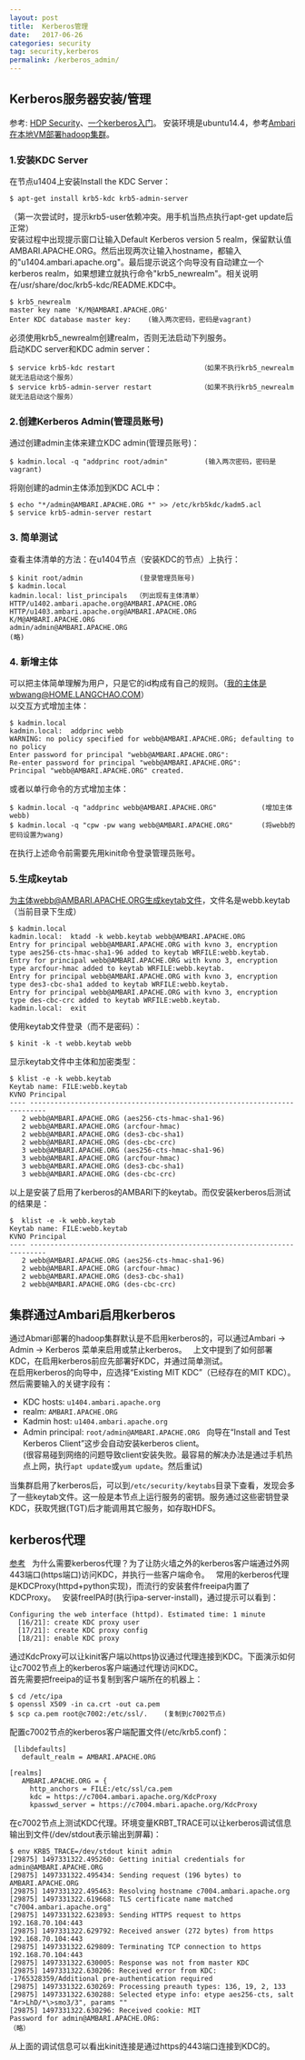 ```yaml
---
layout: post
title:  Kerberos管理
date:   2017-06-26
categories: security
tag: security,kerberos
permalink: /kerberos_admin/
---
```

## Kerberos服务器安装/管理
参考: [HDP Security](https://docs.hortonworks.com/HDPDocuments/HDP2/HDP-2.6.0/bk_security/content/_kerberos_overview.html)、[一个kerberos入门](https://steveloughran.gitbooks.io/kerberos_and_hadoop/content/)。
安装环境是ubuntu14.4，参考[Ambari在本地VM部署hadoop集群](https://imaidata.github.io/blog/ambari_vm/)。  

### 1.安装KDC Server
在节点u1404上安装Install the KDC Server：
```
$ apt-get install krb5-kdc krb5-admin-server
```
（第一次尝试时，提示krb5-user依赖冲突。用手机当热点执行apt-get update后正常）  
安装过程中出现提示窗口让输入Default Kerberos version 5 realm，保留默认值AMBARI.APACHE.ORG。然后出现两次让输入hostname，都输入的"u1404.ambari.apache.org"。最后提示说这个向导没有自动建立一个kerberos realm，如果想建立就执行命令"krb5_newrealm"。相关说明在/usr/share/doc/krb5-kdc/README.KDC中。  
```
$ krb5_newrealm
master key name 'K/M@AMBARI.APACHE.ORG'
Enter KDC database master key:    (输入两次密码，密码是vagrant)
```
必须使用krb5_newrealm创建realm，否则无法启动下列服务。  
启动KDC server和KDC admin server：
```
$ service krb5-kdc restart                     （如果不执行krb5_newrealm就无法启动这个服务）
$ service krb5-admin-server restart            （如果不执行krb5_newrealm就无法启动这个服务）
```
### 2.创建Kerberos Admin(管理员账号)
通过创建admin主体来建立KDC admin(管理员账号)：
```
$ kadmin.local -q "addprinc root/admin"         (输入两次密码，密码是vagrant)
```
将刚创建的admin主体添加到KDC ACL中：
```
$ echo "*/admin@AMBARI.APACHE.ORG *" >> /etc/krb5kdc/kadm5.acl
$ service krb5-admin-server restart
```
### 3. 简单测试
查看主体清单的方法：在u1404节点（安装KDC的节点）上执行：
```
$ kinit root/admin              (登录管理员账号)
$ kadmin.local
kadmin.local: list_principals  （列出现有主体清单）
HTTP/u1402.ambari.apache.org@AMBARI.APACHE.ORG
HTTP/u1403.ambari.apache.org@AMBARI.APACHE.ORG
K/M@AMBARI.APACHE.ORG
admin/admin@AMBARI.APACHE.ORG
(略)
```
### 4. 新增主体
可以把主体简单理解为用户，只是它的id构成有自己的规则。（我的主体是wbwang@HOME.LANGCHAO.COM）  
以交互方式增加主体：
```
$ kadmin.local
kadmin.local:  addprinc webb
WARNING: no policy specified for webb@AMBARI.APACHE.ORG; defaulting to no policy
Enter password for principal "webb@AMBARI.APACHE.ORG":
Re-enter password for principal "webb@AMBARI.APACHE.ORG":
Principal "webb@AMBARI.APACHE.ORG" created.
```
或者以单行命令的方式增加主体：
```
$ kadmin.local -q "addprinc webb@AMBARI.APACHE.ORG"           (增加主体webb)
$ kadmin.local -q "cpw -pw wang webb@AMBARI.APACHE.ORG"       (将webb的密码设置为wang)
```
在执行上述命令前需要先用kinit命令登录管理员账号。  

### 5.生成keytab
为主体webb@AMBARI.APACHE.ORG生成keytab文件，文件名是webb.keytab（当前目录下生成）
```
$ kadmin.local
kadmin.local:  ktadd -k webb.keytab webb@AMBARI.APACHE.ORG
Entry for principal webb@AMBARI.APACHE.ORG with kvno 3, encryption type aes256-cts-hmac-sha1-96 added to keytab WRFILE:webb.keytab.
Entry for principal webb@AMBARI.APACHE.ORG with kvno 3, encryption type arcfour-hmac added to keytab WRFILE:webb.keytab.
Entry for principal webb@AMBARI.APACHE.ORG with kvno 3, encryption type des3-cbc-sha1 added to keytab WRFILE:webb.keytab.
Entry for principal webb@AMBARI.APACHE.ORG with kvno 3, encryption type des-cbc-crc added to keytab WRFILE:webb.keytab.
kadmin.local:  exit
```
使用keytab文件登录（而不是密码）：
```
$ kinit -k -t webb.keytab webb
```
显示keytab文件中主体和加密类型：
```
$ klist -e -k webb.keytab 
Keytab name: FILE:webb.keytab
KVNO Principal
---- --------------------------------------------------------------------------
   2 webb@AMBARI.APACHE.ORG (aes256-cts-hmac-sha1-96)
   2 webb@AMBARI.APACHE.ORG (arcfour-hmac)
   2 webb@AMBARI.APACHE.ORG (des3-cbc-sha1)
   2 webb@AMBARI.APACHE.ORG (des-cbc-crc)
   3 webb@AMBARI.APACHE.ORG (aes256-cts-hmac-sha1-96)
   3 webb@AMBARI.APACHE.ORG (arcfour-hmac)
   3 webb@AMBARI.APACHE.ORG (des3-cbc-sha1)
   3 webb@AMBARI.APACHE.ORG (des-cbc-crc)
```
以上是安装了启用了kerberos的AMBARI下的keytab。而仅安装kerberos后测试的结果是：
```
$  klist -e -k webb.keytab
Keytab name: FILE:webb.keytab
KVNO Principal
---- --------------------------------------------------------------------------
   2 webb@AMBARI.APACHE.ORG (aes256-cts-hmac-sha1-96)
   2 webb@AMBARI.APACHE.ORG (arcfour-hmac)
   2 webb@AMBARI.APACHE.ORG (des3-cbc-sha1)
   2 webb@AMBARI.APACHE.ORG (des-cbc-crc)
```

## 集群通过Ambari启用kerberos
通过Abmari部署的hadoop集群默认是不启用kerberos的，可以通过Ambari -> Admin -> Kerberos 菜单来启用或禁止kerberos。  
上文中提到了如何部署KDC，在启用kerberos前应先部署好KDC，并通过简单测试。  
在启用kerberos的向导中，应选择“Existing MIT KDC”（已经存在的MIT KDC）。然后需要输入的关键字段有：  
- KDC hosts: `u1404.ambari.apache.org`  
- realm: `AMBARI.APACHE.ORG`  
- Kadmin host: `u1404.ambari.apache.org`  
- Admin principal: `root/admin@AMBARI.APACHE.ORG`  
向导在“Install and Test Kerberos Client”这步会自动安装kerberos client。  
(很容易碰到网络的问题导致client安装失败。最容易的解决办法是通过手机热点上网，执行`apt update`或`yum update`。然后重试)   

当集群启用了kerberos后，可以到`/etc/security/keytabs`目录下查看，发现会多了一些keytab文件。这一般是本节点上运行服务的密钥。服务通过这些密钥登录KDC，获取凭据(TGT)后才能调用其它服务，如存取HDFS。  

## kerberos代理
[参考](https://pypi.python.org/pypi/kdcproxy/0.3.1)   
为什么需要kerberos代理？为了让防火墙之外的kerberos客户端通过外网443端口(https端口)访问KDC，并执行一些客户端命令。  
常用的kerberos代理是KDCProxy(httpd+python实现)，而流行的安装套件freeipa内置了KDCProxy。  
安装freeIPA时(执行ipa-server-install)，通过提示可以看到：
```
Configuring the web interface (httpd). Estimated time: 1 minute
  [16/21]: create KDC proxy user
  [17/21]: create KDC proxy config
  [18/21]: enable KDC proxy
```
通过KdcProxy可以让kinit客户端以https协议通过代理连接到KDC。下面演示如何让c7002节点上的kerberos客户端通过代理访问KDC。  
首先需要把freeipa的证书复制到客户端所在的机器上：
```
$ cd /etc/ipa
$ openssl X509 -in ca.crt -out ca.pem
$ scp ca.pem root@c7002:/etc/ssl/.    (复制到c7002节点)
```
配置c7002节点的kerberos客户端配置文件(/etc/krb5.conf)：
```
 [libdefaults]
   default_realm = AMBARI.APACHE.ORG

[realms]
   AMBARI.APACHE.ORG = {
     http_anchors = FILE:/etc/ssl/ca.pem
     kdc = https://c7004.ambari.apache.org/KdcProxy
     kpasswd_server = https://c7004.mbari.apache.org/KdcProxy
```
在c7002节点上测试KDC代理。环境变量KRBT_TRACE可以让kerberos调试信息输出到文件(/dev/stdout表示输出到屏幕)：
```
$ env KRB5_TRACE=/dev/stdout kinit admin
[29875] 1497331322.495260: Getting initial credentials for admin@AMBARI.APACHE.ORG
[29875] 1497331322.495434: Sending request (196 bytes) to AMBARI.APACHE.ORG
[29875] 1497331322.495463: Resolving hostname c7004.ambari.apache.org
[29875] 1497331322.619668: TLS certificate name matched "c7004.ambari.apache.org"
[29875] 1497331322.623893: Sending HTTPS request to https 192.168.70.104:443
[29875] 1497331322.629792: Received answer (272 bytes) from https 192.168.70.104:443
[29875] 1497331322.629809: Terminating TCP connection to https 192.168.70.104:443
[29875] 1497331322.630005: Response was not from master KDC
[29875] 1497331322.630206: Received error from KDC: -1765328359/Additional pre-authentication required
[29875] 1497331322.630269: Processing preauth types: 136, 19, 2, 133
[29875] 1497331322.630288: Selected etype info: etype aes256-cts, salt "Ar>LhD/*\>smo3/3", params ""
[29875] 1497331322.630296: Received cookie: MIT
Password for admin@AMBARI.APACHE.ORG:
（略）
```
从上面的调试信息可以看出kinit连接是通过https的443端口连接到KDC的。  

